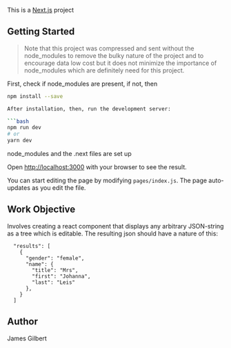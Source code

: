This is a [Next.js](https://nextjs.org/) project

## Getting Started

> Note that this project was compressed and sent without the node_modules to remove the bulky nature of the project and to encourage data low cost but it does not minimize the importance of node_modules which are definitely need for this project.

First, check if node_modules are present, 
if not, then

```bash
npm install --save

After installation, then, run the development server:

```bash
npm run dev
# or
yarn dev
```
node_modules and the .next files are set up

Open [http://localhost:3000](http://localhost:3000) with your browser to see the result.

You can start editing the page by modifying `pages/index.js`. The page auto-updates as you edit the file.

## Work Objective

Involves creating a react component that displays any arbitrary JSON-string as a tree which is editable.
The resulting json should have a nature of this: 

```
  "results": [
    {
      "gender": "female",
      "name": {
        "title": "Mrs",
        "first": "Johanna",
        "last": "Leis"
      },
    }
  ]
```


## Author

James Gilbert



